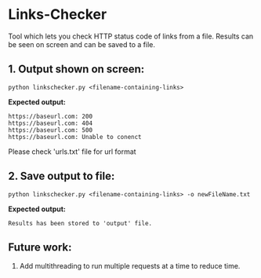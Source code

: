 # Links-Checker
Tool which lets you check HTTP status code of links from a file. Results can be seen on screen and can be saved to a file. 

**1. Output shown on screen:**
--
```
python linkschecker.py <filename-containing-links>
```

**Expected output:**
```
https://baseurl.com: 200
https://baseurl.com: 404
https://baseurl.com: 500
https://baseurl.com: Unable to conenct
```
Please check 'urls.txt' file for url format


**2. Save output to file:**
--
```
python linkschecker.py <filename-containing-links> -o newFileName.txt
```

**Expected output:**
```
Results has been stored to 'output' file.
```

Future work:
--
1. Add multithreading to run multiple requests at a time to reduce time.
